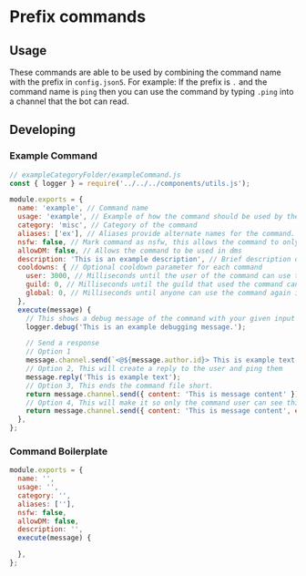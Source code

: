 # Prefix commands

## Usage

These commands are able to be used by combining the command name with the prefix in `config.json5`.
For example:
If the prefix is `.` and the command name is `ping` then you can use the command by typing `.ping` into a channel that the bot can read.

## Developing

### Example Command

```js
// exampleCategoryFolder/exampleCommand.js
const { logger } = require('../../../components/utils.js');

module.exports = {
  name: 'example', // Command name
  usage: 'example', // Example of how the command should be used by the user
  category: 'misc', // Category of the command
  aliases: ['ex'], // Aliases provide alternate names for the command.
  nsfw: false, // Mark command as nsfw, this allows the command to only be used in age-restricted channels
  allowDM: false, // Allows the command to be used in dms
  description: 'This is an example description', // Brief description of what the command does
  cooldowns: { // Optional cooldown parameter for each command
    user: 3000, // Milliseconds until the user of the command can use this command again
    guild: 0, // Milliseconds until the guild that used the command can use this command again
    global: 0, // Milliseconds until anyone can use the command again in the entirety of the bot
  },
  execute(message) {
    // This shows a debug message of the command with your given input
    logger.debug('This is an example debugging message.');

    // Send a response
    // Option 1
    message.channel.send(`<@${message.author.id}> This is example text.`);
    // Option 2, This will create a reply to the user and ping them
    message.reply('This is example text');
    // Option 3, This ends the command file short.
    return message.channel.send({ content: 'This is message content' });
    // Option 4, This will make it so only the command user can see this message
    return message.channel.send({ content: 'This is message content', ephemeral: true });
  },
};
```

### Command Boilerplate

```js
module.exports = {
  name: '',
  usage: '',
  category: '',
  aliases: [''],
  nsfw: false,
  allowDM: false,
  description: '',
  execute(message) {

  },
};
```
